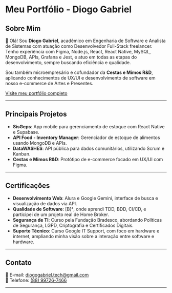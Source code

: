 # Meu Portfólio - Diogo Gabriel

## Sobre Mim

👋 Olá! Sou **Diogo Gabriel**, acadêmico em Engenharia de Software e Analista de Sistemas com atuação como Desenvolvedor Full-Stack freelancer. Tenho experiência com Figma, Node.js, React, React Native, MySQL, MongoDB, APIs, Grafana e Jest, e atuo em todas as etapas do desenvolvimento, sempre buscando eficiência e qualidade.

Sou também microempresário e cofundador da **Cestas e Mimos R&D**, aplicando conhecimentos de UX/UI e desenvolvimento de software em nosso e-commerce de Artes e Presentes.

<a href="https://diogog-dev.github.io/Portifolio/" target="_blank">Visite meu portfólio completo</a>

---

## Principais Projetos

- **SisGeps**: App mobile para gerenciamento de estoque com React Native e Supabase.
- **API Food - Inventory Manager**: Gerenciador de estoque de alimentos usando MongoDB e APIs.
- **DataWASHES**: API pública para dados comunitários, utilizando Scrum e Kanban.
- **Cestas e Mimos R&D**: Protótipo de e-commerce focado em UX/UI com Figma.

---

## Certificações

- **Desenvolvimento Web**: Alura e Google Gemini, interface de busca e visualização de dados via API.
- **Qualidade de Software**: [B]³, onde aprendi TDD, BDD, CI/CD, e participei de um projeto real de Home Broker.
- **Segurança de TI**: Curso pela Fundação Bradesco, abordando Políticas de Segurança, LGPD, Criptografia e Certificados Digitais.
- **Suporte Técnico**: Curso Google IT Support, com foco em hardware e internet, ampliando minha visão sobre a interação entre software e hardware.

---

## Contato

📧 E-mail: [diogogabriel.tech@gmail.com](#)  
📱 Telefone: [(88) 99726-7466](#)

---
